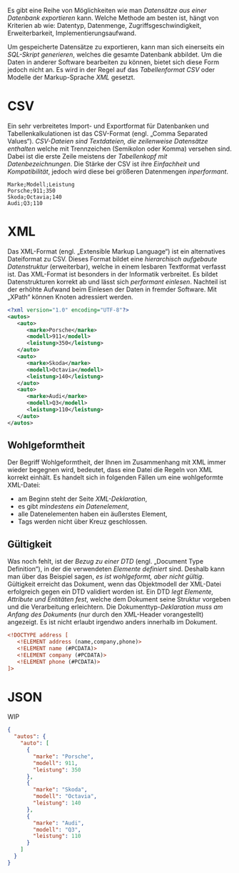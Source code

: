 Es gibt eine Reihe von Möglichkeiten wie man *Datensätze aus einer Datenbank exportieren* kann. Welche Methode am besten ist, hängt von Kriterien ab wie: Datentyp, Datenmenge, Zugriffsgeschwindigkeit, Erweiterbarkeit, Implementierungsaufwand.

Um gespeicherte Datensätze zu exportieren, kann man sich einerseits ein *SQL-Skript generieren*, welches die gesamte Datenbank abbildet. Um die Daten in anderer Software bearbeiten zu können, bietet sich diese Form jedoch nicht an. Es wird in der Regel auf das *Tabellenformat CSV* oder Modelle der Markup-Sprache *XML* gesetzt.

# CSV
Ein sehr verbreitetes Import- und Exportformat für Datenbanken und Tabellenkalkulationen ist das CSV-Format (engl. „Comma Separated Values“). *CSV-Dateien sind Textdateien, die zeilenweise Datensätze enthalten* welche mit Trennzeichen (Semikolon oder Komma) versehen sind. Dabei ist die erste Zeile meistens der *Tabellenkopf mit Datenbezeichnungen*. Die Stärke der CSV ist ihre *Einfachheit* und *Kompatibilität*, jedoch wird diese bei größeren Datenmengen *inperformant*.

```
Marke;Modell;Leistung
Porsche;911;350
Skoda;Octavia;140
Audi;Q3;110
```

# XML
Das XML-Format (engl. „Extensible Markup Language“) ist ein alternatives Dateiformat zu CSV. Dieses Format bildet eine *hierarchisch aufgebaute Datenstruktur* (erweiterbar), welche in einem lesbaren Textformat verfasst ist. Das XML-Format ist besonders in der Informatik verbreitet. Es bildet Datenstrukturen korrekt ab und lässt sich *performant einlesen*. Nachteil ist der erhöhte Aufwand beim Einlesen der Daten in fremder Software. Mit „XPath“ können Knoten adressiert werden.

``` xml
<?xml version="1.0" encoding="UTF-8"?>
<autos>
   <auto>
      <marke>Porsche</marke>
      <modell>911</modell>
      <leistung>350</leistung>
   </auto>
   <auto>
      <marke>Skoda</marke>
      <modell>Octavia</modell>
      <leistung>140</leistung>
   </auto>
   <auto>
      <marke>Audi</marke>
      <modell>Q3</modell>
      <leistung>110</leistung>
   </auto>
</autos>
```

## Wohlgeformtheit
Der Begriff Wohlgeformtheit, der Ihnen im Zusammenhang mit XML immer wieder begegnen wird, bedeutet, dass eine Datei die Regeln von XML korrekt einhält. Es handelt sich in folgenden Fällen um eine wohlgeformte XML-Datei:
- am Beginn steht der Seite *XML-Deklaration*,
- es gibt *mindestens ein Datenelement*,
- alle Datenelementen haben ein äußerstes Element,
- Tags werden nicht über Kreuz geschlossen.

## Gültigkeit
Was noch fehlt, ist der *Bezug zu einer DTD* (engl. „Document Type Definition“), in der die verwendeten *Elemente definiert* sind. Deshalb kann man über das Beispiel sagen, *es ist wohlgeformt, aber nicht gültig*. Gültigkeit erreicht das Dokument, wenn das Objektmodell der XML-Datei erfolgreich gegen ein DTD validiert worden ist. Ein DTD *legt Elemente, Attribute und Entitäten fest*, welche dem Dokument seine Struktur vorgeben und die Verarbeitung erleichtern. Die Dokumenttyp-*Deklaration muss am Anfang des Dokuments* (nur durch den XML-Header vorangestellt) angezeigt. Es ist nicht erlaubt irgendwo anders innerhalb im Dokument.

``` xml
<!DOCTYPE address [
   <!ELEMENT address (name,company,phone)>
   <!ELEMENT name (#PCDATA)>
   <!ELEMENT company (#PCDATA)>
   <!ELEMENT phone (#PCDATA)>
]>
```

# JSON
WIP

``` json
{
  "autos": {
    "auto": [
      {
        "marke": "Porsche",
        "modell": 911,
        "leistung": 350
      },
      {
        "marke": "Skoda",
        "modell": "Octavia",
        "leistung": 140
      },
      {
        "marke": "Audi",
        "modell": "Q3",
        "leistung": 110
      }
    ]
  }
}
```
